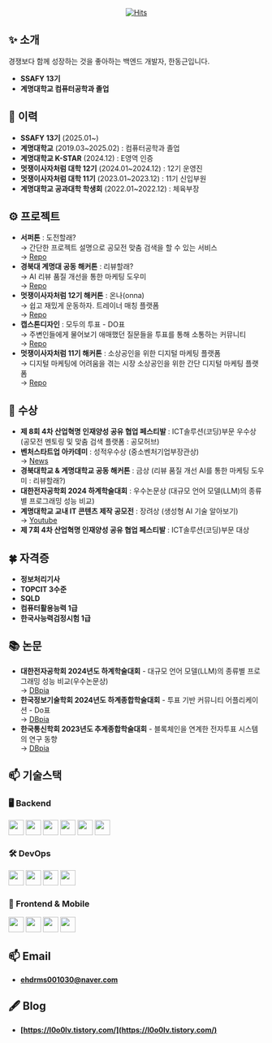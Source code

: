 <div align="center">
  
[![Hits](https://hits.seeyoufarm.com/api/count/incr/badge.svg?url=https%3A%2F%2Fgithub.com%2Fl0o0lv&count_bg=%2379C83D&title_bg=%23555555&icon=&icon_color=%23E7E7E7&title=%EB%B0%A9%EB%AC%B8%EC%9E%90%EC%88%98&edge_flat=false)](https://hits.seeyoufarm.com)

</div>

## ✨ 소개
경쟁보다 함께 성장하는 것을 좋아하는 백엔드 개발자, 한동근입니다.
- **SSAFY 13기**  
- **계명대학교 컴퓨터공학과 졸업**

## 👋 이력  

- **SSAFY 13기** (2025.01~)  
- **계명대학교** (2019.03~2025.02) : 컴퓨터공학과 졸업
- **계명대학교 K-STAR** (2024.12) : E영역 인증
- **멋쟁이사자처럼 대학 12기** (2024.01~2024.12) : 12기 운영진  
- **멋쟁이사자처럼 대학 11기** (2023.01~2023.12) : 11기 신입부원  
- **계명대학교 공과대학 학생회** (2022.01~2022.12) : 체육부장

## ⚙ 프로젝트

- **서퍼톤** : 도전할래?  
  → 간단한 프로젝트 설명으로 공모전 맞춤 검색을 할 수 있는 서비스  
  → <a href="https://github.com/GongmoHub" target="_blank">Repo</a>  
- **경북대 계명대 공동 해커톤** : 리뷰할래?  
  → AI 리뷰 품질 개선을 통한 마케팅 도우미  
  → <a href="https://github.com/merge-halle" target="_blank">Repo</a>  
- **멋쟁이사자처럼 12기 해커톤** : 온나(onna)  
  → 쉽고 재밌게 운동하자. 트레이너 매칭 플랫폼  
  → <a href="https://github.com/Will-you-merge-me" target="_blank">Repo</a>  
- **캡스톤디자인** : 모두의 투표 - DO표  
  → 주변인들에게 물어보기 애매했던 질문들을 투표를 통해 소통하는 커뮤니티  
  → <a href="https://github.com/l0o0lv/DoVote-MSA" target="_blank">Repo</a>  
- **멋쟁이사자처럼 11기 해커톤** : 소상공인을 위한 디지털 마케팅 플랫폼  
  → 디지털 마케팅에 어려움을 겪는 시장 소상공인을 위한 간단 디지털 마케팅 플랫폼  
  → <a href="https://github.com/changuii/DigitalMarketing-Server" target="_blank">Repo</a>  

## 🎉 수상  

- **제 8회 4차 산업혁명 인재양성 공유 협업 페스티발** : ICT솔루션(코딩)부문 우수상(공모전 멘토링 및 맞춤 검색 플랫폼 : 공모허브)
- **벤처스타트업 아카데미** : 성적우수상 (중소벤처기업부장관상)  
  → <a href="https://www.kmib.co.kr/article/view.asp?arcid=0020693743" target="_blank">News</a>  
- **경북대학교 & 계명대학교 공동 해커톤** : 금상 (리뷰 품질 개선 AI를 통한 마케팅 도우미 : 리뷰할래?)  
- **대한전자공학회 2024 하계학술대회** : 우수논문상 (대규모 언어 모델(LLM)의 종류별 프로그래밍 성능 비교)  
- **계명대학교 교내 IT 콘텐츠 제작 공모전** : 장려상 (생성형 AI 기술 알아보기)  
  → <a href="https://www.youtube.com/watch?v=YriS7VdEInw&t=7s" target="_blank">Youtube</a>  
- **제 7회 4차 산업혁명 인재양성 공유 협업 페스티발** : ICT솔루션(코딩)부문 대상  

## 🍀 자격증  

- **정보처리기사**  
- **TOPCIT 3수준**  
- **SQLD**  
- **컴퓨터활용능력 1급**  
- **한국사능력검정시험 1급**  

## 📚 논문  

- **대한전자공학회 2024년도 하계학술대회** - 대규모 언어 모델(LLM)의 종류별 프로그래밍 성능 비교(우수논문상)  
  → <a href="https://www.dbpia.co.kr/journal/articleDetail?nodeId=NODE11891073" target="_blank">DBpia</a>  
- **한국정보기술학회 2024년도 하계종합학술대회** - 투표 기반 커뮤니티 어플리케이션 - Do표  
  → <a href="https://www.dbpia.co.kr/journal/articleDetail?nodeId=NODE11825681" target="_blank">DBpia</a>  
- **한국통신학회 2023년도 추계종합학술대회** - 블록체인을 연계한 전자투표 시스템의 연구 동향  
  → <a href="https://www.dbpia.co.kr/journal/articleDetail?nodeId=NODE11667720" target="_blank">DBpia</a>  

## 📫 기술스택  

### 🖥 Backend  
<p align="left">
  <img src="https://img.shields.io/badge/Kotlin-7F52FF?style=flat&logo=kotlin&logoColor=white" height="30"/>
  <img src="https://img.shields.io/badge/Spring-6DB33F?style=flat&logo=spring&logoColor=white" height="30"/>
  <img src="https://img.shields.io/badge/Java-007396?style=flat&logo=java&logoColor=white" height="30"/>
  <img src="https://img.shields.io/badge/Redis-DC382D?style=flat&logo=redis&logoColor=white" height="30"/>
  <img src="https://img.shields.io/badge/MySQL-4479A1?style=flat&logo=mysql&logoColor=white" height="30"/>
  <img src="https://img.shields.io/badge/MariaDB-003545?style=flat&logo=mariadb&logoColor=white" height="30"/>
</p>

### 🛠 DevOps  
<p align="left">
  <img src="https://img.shields.io/badge/AWS-232F3E?style=flat&logo=amazon-aws&logoColor=white" height="30"/>
  <img src="https://img.shields.io/badge/Docker-2496ED?style=flat&logo=docker&logoColor=white" height="30"/>
  <img src="https://img.shields.io/badge/Nginx-009639?style=flat&logo=nginx&logoColor=white" height="30"/>
  <img src="https://img.shields.io/badge/Jenkins-D24939?style=flat&logo=jenkins&logoColor=white" height="30"/>
</p>

### 🎨 Frontend & Mobile  
<p align="left">
  <img src="https://img.shields.io/badge/HTML5-E34F26?style=flat&logo=html5&logoColor=white" height="30"/>
  <img src="https://img.shields.io/badge/CSS3-1572B6?style=flat&logo=css3&logoColor=white" height="30"/>
  <img src="https://img.shields.io/badge/JavaScript-F7DF1E?style=flat&logo=javascript&logoColor=black" height="30"/>
  <img src="https://img.shields.io/badge/Android-3DDC84?style=flat&logo=android&logoColor=white" height="30"/>
</p>


## 📫 Email  

- **ehdrms001030@naver.com**  

## 🖋 Blog 

- **[https://l0o0lv.tistory.com/](https://l0o0lv.tistory.com/)**  



